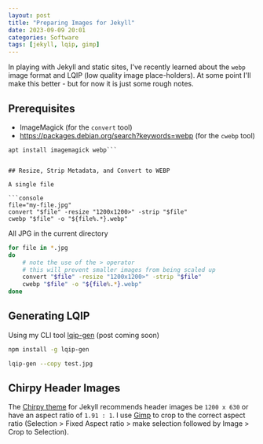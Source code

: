 ```yaml
---
layout: post
title: "Preparing Images for Jekyll"
date: 2023-09-09 20:01
categories: Software
tags: [jekyll, lqip, gimp]
---
```


In playing with Jekyll and static sites, I've recently learned about the `webp` image format and LQIP (low quality image place-holders). At some point I'll make this better - but for now it is just some rough notes.

## Prerequisites

* ImageMagick (for the `convert` tool)
* <https://packages.debian.org/search?keywords=webp> (for the `cwebp` tool)

```console
apt install imagemagick webp```


## Resize, Strip Metadata, and Convert to WEBP

A single file

```console
file="my-file.jpg"
convert "$file" -resize "1200x1200>" -strip "$file"
cwebp "$file" -o "${file%.*}.webp"
```

All JPG in the current directory

```bash
for file in *.jpg
do
    # note the use of the > operator
    # this will prevent smaller images from being scaled up
    convert "$file" -resize "1200x1200>" -strip "$file"
    cwebp "$file" -o "${file%.*}.webp"
done
```


## Generating LQIP

Using my CLI tool [lqip-gen](https://www.npmjs.com/package/lqip-gen) (post coming soon)

```bash
npm install -g lqip-gen

lqip-gen --copy test.jpg
```


## Chirpy Header Images

The [Chirpy theme](https://github.com/cotes2020/jekyll-theme-chirpy) for Jekyll recommends header images be `1200 x 630` or have an aspect ratio of `1.91 : 1`. I use [Gimp](https://www.gimp.org/) to crop to the correct aspect ratio (Selection > Fixed Aspect ratio > make selection followed by Image > Crop to Selection).